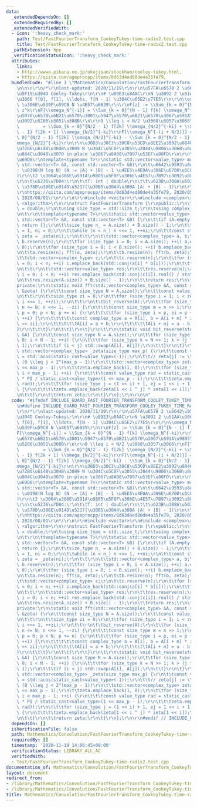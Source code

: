 ```yaml
---
data:
  _extendedDependsOn: []
  _extendedRequiredBy: []
  _extendedVerifiedWith:
  - icon: ':heavy_check_mark:'
    path: Test/FastFourierTransform_CookeyTukey-time-radix2.test.cpp
    title: Test/FastFourierTransform_CookeyTukey-time-radix2.test.cpp
  _pathExtension: hpp
  _verificationStatusIcon: ':heavy_check_mark:'
  attributes:
    links:
    - http://wwwa.pikara.ne.jp/okojisan/stockham/cooley-tukey.html,
    - https://qiita.com/ageprocpp/items/0d63d4ed80de4a35fe79,
  bundledCode: "#line 1 \"Mathematics/Convolution/FastFourierTransform_CookeyTukey-time-radix2.hpp\"\
    \n\n\n\r\n/*\r\nlast-updated: 2020/11/19\r\n\r\n\u57FA\u6570 2 \u6642\u9593\u9593\
    \u5F15\u304D Cooley-Tukey\r\n\r\n# \u89E3\u8AAC\r\nN \u3092 2 \u51AA\u3068\u3057\
    \u3066 f[0], f[1], \\ldots, f[N - 1] \u304C\u65E2\u77E5\r\n\r\n\\omega_N := 1\
    \ \u306E\u539F\u59CB N \u4E57\u6839\r\n\r\nF[z] := \\Sum_{k = 0}^{N - 1} f[k]\
    \ z^k\r\nF[\\omega_N^{-i}] = \\Sum_{k = 0}^{N - 1} f[k] \\omega_N^{-ki}\r\n\u3067\
    \u5076\u6570\u6B21\u6570\u3001\u5947\u6570\u6B21\u6570\u3067\u591A\u9805\u5F0F\
    \u3092\u5206\u3051\u308B\r\n\r\n0 \\leq i < N/2 \u3068\u3057\u3066\r\nF[\\omega_N^{-i}]\
    \         = \\Sum_{k = 0}^{N/2 - 1} f[2k] \\omega_{N/2}^{-ki} + \\Sum_{k = 0}^{N/2\
    \ - 1} f[2k + 1] \\omega_{N/2}^{-ki}\r\nF[\\omega_N^{-(i + N/2)}] = \\Sum_{k =\
    \ 0}^{N/2 - 1} f[2k] \\omega_{N/2}^{-ki} - \\Sum_{k = 0}^{N/2 - 1} f[2k + 1] \\\
    omega_{N/2}^{-ki}\r\n\r\n\u30D3\u30C3\u30C8\u53CD\u8EE2\u3092\u884C\u3063\u305F\
    \u72B6\u614B\u304B\u3089 N \u304C\u5C0F\u3055\u3044\u9806\u306B\u8A08\u7B97\u3092\
    \u884C\u3048\u3070 in-place \u3067\u8A08\u7B97\u53EF\u80FD\r\n\r\n\r\n# \u4ED5\
    \u69D8\r\ntemplate<typename T>\r\nstatic std::vector<value_type> multiply(const\
    \ std::vector<T> &A, const std::vector<T> &B)\r\n\t\u6642\u9593\u8A08\u7B97\u91CF\
    : \u0398(N log N) (N := |A| + |B| - 1 \u4EE5\u4E0A\u306E\u6700\u5C0F\u306E 2 \u51AA\
    )\r\n\t2 \u3064\u306E\u591A\u9805\u5F0F\u306E\u4E57\u7B97\u3092\u884C\u3046\u3002\
    \r\n\t\u5236\u7D04:\r\n\t\tT: int | double\r\n\t\t\u623B\u308A\u5024\u306F double\
    \ \u578B\u306E\u914D\u5217(\u30B5\u30A4\u30BA |A| + |B| - 1)\r\n\r\n# \u53C2\u8003\
    \r\nhttps://qiita.com/ageprocpp/items/0d63d4ed80de4a35fe79, 2020/05/01\r\nhttp://wwwa.pikara.ne.jp/okojisan/stockham/cooley-tukey.html,\
    \ 2020/08/01\r\n*/\r\n\r\n#include <vector>\r\n#include <complex>\r\n#include\
    \ <algorithm>\r\n\r\nstruct FastFourierTransform {\r\npublic:\r\n\tusing value_type\
    \ = double;\r\n\tusing size_type = std::size_t;\r\n\tusing complex_type = std::complex<value_type>;\r\
    \n\t\r\n\ttemplate<typename T>\r\n\tstatic std::vector<value_type> multiply(const\
    \ std::vector<T> &A, const std::vector<T> &B) {\r\n\t\tif (A.empty() || B.empty())\
    \ return {};\r\n\t\tsize_type n_ = A.size() + B.size() - 1;\r\n\t\tsize_type n\
    \ = 1, ni = 0;\r\n\t\twhile (n < n_) n <<= 1, ++ni;\r\n\t\tconst std::vector<complex_type>\
    \ zeta = _zeta(ni);\r\n\t\t\r\n\t\tstd::vector<complex_type> a, b;\r\n\t\ta.reserve(n),\
    \ b.reserve(n);\r\n\t\tfor (size_type i = 0; i < A.size(); ++i) a.emplace_back(A[i],\
    \ 0);\r\n\t\tfor (size_type i = 0; i < B.size(); ++i) b.emplace_back(B[i], 0);\r\
    \n\t\ta.resize(n); fft(a, zeta);\r\n\t\tb.resize(n); fft(b, zeta);\r\n\t\t\r\n\
    \t\tstd::vector<complex_type> c;\r\n\t\tc.reserve(n);\r\n\t\tfor (size_type i\
    \ = 0; i < n; ++i) c.emplace_back(std::conj(a[i] * b[i]));\r\n\t\tfft(c, zeta);\r\
    \n\t\t\r\n\t\tstd::vector<value_type> res;\r\n\t\tres.reserve(n);\r\n\t\tfor (size_type\
    \ i = 0; i < n; ++i) res.emplace_back(std::conj(c[i]).real() / static_cast<value_type>(n));\r\
    \n\t\tres.resize(A.size() + B.size() - 1);\r\n\t\treturn res;\r\n\t}\r\n\t\r\n\
    private:\r\n\tstatic void fft(std::vector<complex_type> &A, const std::vector<complex_type>\
    \ &zeta) {\r\n\t\tconst size_type N = A.size();\r\n\t\tconst value_type PI = std::acos(static_cast<value_type>(-1));\r\
    \n\t\t\r\n\t\tsize_type zi = 0;\r\n\t\tfor (size_type i = 1; i < zeta.size();\
    \ i <<= 1, ++zi);\r\n\t\t\r\n\t\tbit_reverse(A);\r\n\t\tfor (size_type n = 2;\
    \ n <= N; n <<= 1, --zi) {\r\n\t\t\tconst size_type m = n >> 1;\r\n\t\t\tfor (size_type\
    \ p = 0; p < N; p += n) {\r\n\t\t\t\tfor (size_type i = p, ei = p + m; i != ei;\
    \ ++i) {\r\n\t\t\t\t\tconst complex_type a = A[i], b = A[i + m] * zeta[(i - p)\
    \ << zi];\r\n\t\t\t\t\tA[i] = a + b;\r\n\t\t\t\t\tA[i + m] = a - b;\r\n\t\t\t\t\
    }\r\n\t\t\t}\r\n\t\t}\r\n\t}\r\n\t\r\n\tstatic void bit_reverse(std::vector<complex_type>\
    \ &A) {\r\n\t\tconst size_type N = A.size();\r\n\t\tfor (size_type i = 1, j =\
    \ 0; i < N - 1; ++i) {\r\n\t\t\tfor (size_type k = N >> 1; k > (j ^= k); k >>=\
    \ 1);\r\n\t\t\tif (i < j) std::swap(A[i], A[j]);\r\n\t\t}\r\n\t}\r\n\t\r\n\tstatic\
    \ std::vector<complex_type> _zeta(size_type max_p) {\r\n\t\tconst value_type PI\
    \ = std::acos(static_cast<value_type>(-1));\r\n\t\t// zeta[j] := \\omega_{2^max_p}^j\
    \ (0 \\leq j < 2^(max_p - 1))\r\n\t\tstd::vector<complex_type> zeta;\r\n\t\tzeta.reserve(1\
    \ << max_p - 1);\r\n\t\tzeta.emplace_back(1, 0);\r\n\t\tfor (size_type i = 0;\
    \ i < max_p - 1; ++i) {\r\n\t\t\tconst value_type rad = static_cast<value_type>(-2)\
    \ * PI / static_cast<value_type>(1 << max_p - i);\r\n\t\t\tzeta.emplace_back(std::polar<value_type>(1,\
    \ rad));\r\n\t\t\tfor (size_type j = (1 << i) + 1, ej = 1 << i + 1; j != ej; ++j)\
    \ {\r\n\t\t\t\tzeta.emplace_back(zeta[1 << i ^ j] * zeta[1 << i]);\r\n\t\t\t}\r\
    \n\t\t}\r\n\t\treturn zeta;\r\n\t}\r\n};\r\n\r\n\n"
  code: "#ifndef INCLUDE_GUARD_FAST_FOURIER_TRANSFORM_COOLEY_TUKEY_TIME_RADIX2_HPP\r\
    \n#define INCLUDE_GUARD_FAST_FOURIER_TRANSFORM_COOLEY_TUKEY_TIME_RADIX2_HPP\r\n\
    \r\n/*\r\nlast-updated: 2020/11/19\r\n\r\n\u57FA\u6570 2 \u6642\u9593\u9593\u5F15\
    \u304D Cooley-Tukey\r\n\r\n# \u89E3\u8AAC\r\nN \u3092 2 \u51AA\u3068\u3057\u3066\
    \ f[0], f[1], \\ldots, f[N - 1] \u304C\u65E2\u77E5\r\n\r\n\\omega_N := 1 \u306E\
    \u539F\u59CB N \u4E57\u6839\r\n\r\nF[z] := \\Sum_{k = 0}^{N - 1} f[k] z^k\r\n\
    F[\\omega_N^{-i}] = \\Sum_{k = 0}^{N - 1} f[k] \\omega_N^{-ki}\r\n\u3067\u5076\
    \u6570\u6B21\u6570\u3001\u5947\u6570\u6B21\u6570\u3067\u591A\u9805\u5F0F\u3092\
    \u5206\u3051\u308B\r\n\r\n0 \\leq i < N/2 \u3068\u3057\u3066\r\nF[\\omega_N^{-i}]\
    \         = \\Sum_{k = 0}^{N/2 - 1} f[2k] \\omega_{N/2}^{-ki} + \\Sum_{k = 0}^{N/2\
    \ - 1} f[2k + 1] \\omega_{N/2}^{-ki}\r\nF[\\omega_N^{-(i + N/2)}] = \\Sum_{k =\
    \ 0}^{N/2 - 1} f[2k] \\omega_{N/2}^{-ki} - \\Sum_{k = 0}^{N/2 - 1} f[2k + 1] \\\
    omega_{N/2}^{-ki}\r\n\r\n\u30D3\u30C3\u30C8\u53CD\u8EE2\u3092\u884C\u3063\u305F\
    \u72B6\u614B\u304B\u3089 N \u304C\u5C0F\u3055\u3044\u9806\u306B\u8A08\u7B97\u3092\
    \u884C\u3048\u3070 in-place \u3067\u8A08\u7B97\u53EF\u80FD\r\n\r\n\r\n# \u4ED5\
    \u69D8\r\ntemplate<typename T>\r\nstatic std::vector<value_type> multiply(const\
    \ std::vector<T> &A, const std::vector<T> &B)\r\n\t\u6642\u9593\u8A08\u7B97\u91CF\
    : \u0398(N log N) (N := |A| + |B| - 1 \u4EE5\u4E0A\u306E\u6700\u5C0F\u306E 2 \u51AA\
    )\r\n\t2 \u3064\u306E\u591A\u9805\u5F0F\u306E\u4E57\u7B97\u3092\u884C\u3046\u3002\
    \r\n\t\u5236\u7D04:\r\n\t\tT: int | double\r\n\t\t\u623B\u308A\u5024\u306F double\
    \ \u578B\u306E\u914D\u5217(\u30B5\u30A4\u30BA |A| + |B| - 1)\r\n\r\n# \u53C2\u8003\
    \r\nhttps://qiita.com/ageprocpp/items/0d63d4ed80de4a35fe79, 2020/05/01\r\nhttp://wwwa.pikara.ne.jp/okojisan/stockham/cooley-tukey.html,\
    \ 2020/08/01\r\n*/\r\n\r\n#include <vector>\r\n#include <complex>\r\n#include\
    \ <algorithm>\r\n\r\nstruct FastFourierTransform {\r\npublic:\r\n\tusing value_type\
    \ = double;\r\n\tusing size_type = std::size_t;\r\n\tusing complex_type = std::complex<value_type>;\r\
    \n\t\r\n\ttemplate<typename T>\r\n\tstatic std::vector<value_type> multiply(const\
    \ std::vector<T> &A, const std::vector<T> &B) {\r\n\t\tif (A.empty() || B.empty())\
    \ return {};\r\n\t\tsize_type n_ = A.size() + B.size() - 1;\r\n\t\tsize_type n\
    \ = 1, ni = 0;\r\n\t\twhile (n < n_) n <<= 1, ++ni;\r\n\t\tconst std::vector<complex_type>\
    \ zeta = _zeta(ni);\r\n\t\t\r\n\t\tstd::vector<complex_type> a, b;\r\n\t\ta.reserve(n),\
    \ b.reserve(n);\r\n\t\tfor (size_type i = 0; i < A.size(); ++i) a.emplace_back(A[i],\
    \ 0);\r\n\t\tfor (size_type i = 0; i < B.size(); ++i) b.emplace_back(B[i], 0);\r\
    \n\t\ta.resize(n); fft(a, zeta);\r\n\t\tb.resize(n); fft(b, zeta);\r\n\t\t\r\n\
    \t\tstd::vector<complex_type> c;\r\n\t\tc.reserve(n);\r\n\t\tfor (size_type i\
    \ = 0; i < n; ++i) c.emplace_back(std::conj(a[i] * b[i]));\r\n\t\tfft(c, zeta);\r\
    \n\t\t\r\n\t\tstd::vector<value_type> res;\r\n\t\tres.reserve(n);\r\n\t\tfor (size_type\
    \ i = 0; i < n; ++i) res.emplace_back(std::conj(c[i]).real() / static_cast<value_type>(n));\r\
    \n\t\tres.resize(A.size() + B.size() - 1);\r\n\t\treturn res;\r\n\t}\r\n\t\r\n\
    private:\r\n\tstatic void fft(std::vector<complex_type> &A, const std::vector<complex_type>\
    \ &zeta) {\r\n\t\tconst size_type N = A.size();\r\n\t\tconst value_type PI = std::acos(static_cast<value_type>(-1));\r\
    \n\t\t\r\n\t\tsize_type zi = 0;\r\n\t\tfor (size_type i = 1; i < zeta.size();\
    \ i <<= 1, ++zi);\r\n\t\t\r\n\t\tbit_reverse(A);\r\n\t\tfor (size_type n = 2;\
    \ n <= N; n <<= 1, --zi) {\r\n\t\t\tconst size_type m = n >> 1;\r\n\t\t\tfor (size_type\
    \ p = 0; p < N; p += n) {\r\n\t\t\t\tfor (size_type i = p, ei = p + m; i != ei;\
    \ ++i) {\r\n\t\t\t\t\tconst complex_type a = A[i], b = A[i + m] * zeta[(i - p)\
    \ << zi];\r\n\t\t\t\t\tA[i] = a + b;\r\n\t\t\t\t\tA[i + m] = a - b;\r\n\t\t\t\t\
    }\r\n\t\t\t}\r\n\t\t}\r\n\t}\r\n\t\r\n\tstatic void bit_reverse(std::vector<complex_type>\
    \ &A) {\r\n\t\tconst size_type N = A.size();\r\n\t\tfor (size_type i = 1, j =\
    \ 0; i < N - 1; ++i) {\r\n\t\t\tfor (size_type k = N >> 1; k > (j ^= k); k >>=\
    \ 1);\r\n\t\t\tif (i < j) std::swap(A[i], A[j]);\r\n\t\t}\r\n\t}\r\n\t\r\n\tstatic\
    \ std::vector<complex_type> _zeta(size_type max_p) {\r\n\t\tconst value_type PI\
    \ = std::acos(static_cast<value_type>(-1));\r\n\t\t// zeta[j] := \\omega_{2^max_p}^j\
    \ (0 \\leq j < 2^(max_p - 1))\r\n\t\tstd::vector<complex_type> zeta;\r\n\t\tzeta.reserve(1\
    \ << max_p - 1);\r\n\t\tzeta.emplace_back(1, 0);\r\n\t\tfor (size_type i = 0;\
    \ i < max_p - 1; ++i) {\r\n\t\t\tconst value_type rad = static_cast<value_type>(-2)\
    \ * PI / static_cast<value_type>(1 << max_p - i);\r\n\t\t\tzeta.emplace_back(std::polar<value_type>(1,\
    \ rad));\r\n\t\t\tfor (size_type j = (1 << i) + 1, ej = 1 << i + 1; j != ej; ++j)\
    \ {\r\n\t\t\t\tzeta.emplace_back(zeta[1 << i ^ j] * zeta[1 << i]);\r\n\t\t\t}\r\
    \n\t\t}\r\n\t\treturn zeta;\r\n\t}\r\n};\r\n\r\n#endif // INCLUDE_GUARD_FAST_FOURIER_TRANSFORM_COOLEY_TUKEY_TIME_RADIX2_HPP"
  dependsOn: []
  isVerificationFile: false
  path: Mathematics/Convolution/FastFourierTransform_CookeyTukey-time-radix2.hpp
  requiredBy: []
  timestamp: '2020-11-19 14:06:45+09:00'
  verificationStatus: LIBRARY_ALL_AC
  verifiedWith:
  - Test/FastFourierTransform_CookeyTukey-time-radix2.test.cpp
documentation_of: Mathematics/Convolution/FastFourierTransform_CookeyTukey-time-radix2.hpp
layout: document
redirect_from:
- /library/Mathematics/Convolution/FastFourierTransform_CookeyTukey-time-radix2.hpp
- /library/Mathematics/Convolution/FastFourierTransform_CookeyTukey-time-radix2.hpp.html
title: Mathematics/Convolution/FastFourierTransform_CookeyTukey-time-radix2.hpp
---
```

